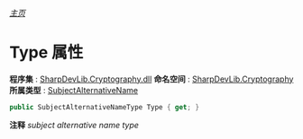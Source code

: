 ###### [主页](./Index.md "主页")
# Type 属性
**程序集** : [SharpDevLib.Cryptography.dll](./SharpDevLib.Cryptography.assembly.md "SharpDevLib.Cryptography.dll")
**命名空间** : [SharpDevLib.Cryptography](./SharpDevLib.Cryptography.namespace.md "SharpDevLib.Cryptography")
**所属类型** : [SubjectAlternativeName](./SharpDevLib.Cryptography.SubjectAlternativeName.md "SubjectAlternativeName")
``` csharp
public SubjectAlternativeNameType Type { get; }
```
**注释**
*subject alternative name type*

